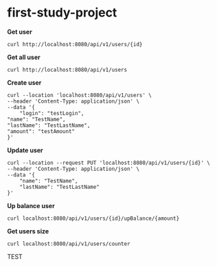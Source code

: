 # first-study-project

**Get user**

```shell
curl http://localhost:8080/api/v1/users/{id}
```

**Get all user**

```shell
curl http://localhost:8080/api/v1/users
```

**Create user**

```shell
curl --location 'localhost:8080/api/v1/users' \
--header 'Content-Type: application/json' \
--data '{
    "login": "testLogin",
"name": "TestName",
"lastName": "TestLastName",
"amount": "testAmount"
}'
```
**Update user**

```shell
curl --location --request PUT 'localhost:8080/api/v1/users/{id}' \
--header 'Content-Type: application/json' \
--data '{
    "name": "TestName",
    "lastName": "TestLastName"
}'
```

**Up balance user**

```shell
curl localhost:8080/api/v1/users/{id}/upBalance/{amount}
```

**Get users size**

```shell
curl localhost:8080/api/v1/users/counter
```

TEST